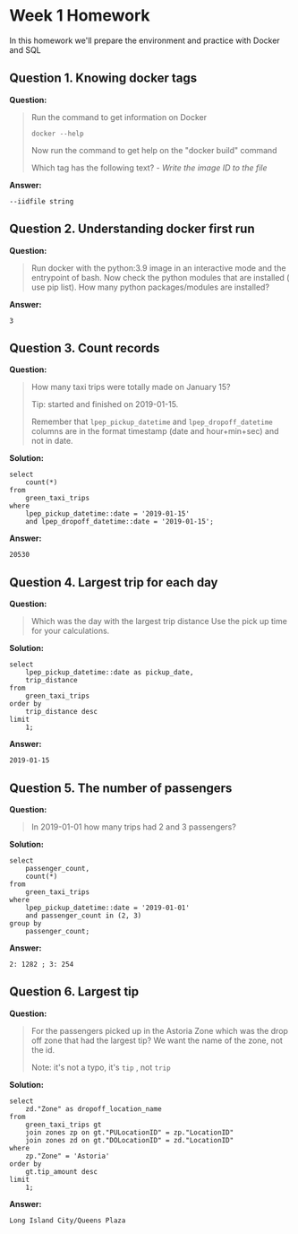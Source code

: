 # Week 1 Homework

In this homework we'll prepare the environment 
and practice with Docker and SQL

## Question 1. Knowing docker tags

**Question:**

>Run the command to get information on Docker
>
>```docker --help```
>
>Now run the command to get help on the "docker build" command
>
>Which tag has the following text? - *Write the image ID to the file*

**Answer:**

`--iidfile string`

## Question 2. Understanding docker first run

**Question:**

>Run docker with the python:3.9 image in an interactive mode and the entrypoint of bash.
>Now check the python modules that are installed ( use pip list).
>How many python packages/modules are installed?

**Answer:**

`3`

## Question 3. Count records

**Question:**

>How many taxi trips were totally made on January 15?
>
>Tip: started and finished on 2019-01-15.
>
>Remember that `lpep_pickup_datetime` and `lpep_dropoff_datetime` columns are in the format timestamp (date and hour+min+sec) and not in date.

**Solution:**

```postgres-sql
select 
    count(*)
from 
    green_taxi_trips
where 
    lpep_pickup_datetime::date = '2019-01-15'
    and lpep_dropoff_datetime::date = '2019-01-15';
```

**Answer:**

`20530`

## Question 4. Largest trip for each day

**Question:**

>Which was the day with the largest trip distance
>Use the pick up time for your calculations.

**Solution:**

```postgres-sql
select 
    lpep_pickup_datetime::date as pickup_date,
    trip_distance
from 
    green_taxi_trips
order by
    trip_distance desc
limit
    1;
```

**Answer:**

`2019-01-15`

## Question 5. The number of passengers

**Question:**

>In 2019-01-01 how many trips had 2 and 3 passengers?

**Solution:**

```postgres-sql
select 
    passenger_count,
    count(*)
from 
    green_taxi_trips
where
    lpep_pickup_datetime::date = '2019-01-01'
    and passenger_count in (2, 3)
group by
    passenger_count;
```

**Answer:**

`2: 1282 ; 3: 254`

## Question 6. Largest tip

**Question:**

>For the passengers picked up in the Astoria Zone which was the drop off zone that had the largest tip?
>We want the name of the zone, not the id.
>
>Note: it's not a typo, it's `tip` , not `trip`

**Solution:**

```postgres-sql
select 
    zd."Zone" as dropoff_location_name
from 
    green_taxi_trips gt
    join zones zp on gt."PULocationID" = zp."LocationID"
    join zones zd on gt."DOLocationID" = zd."LocationID"
where
    zp."Zone" = 'Astoria'
order by
    gt.tip_amount desc    
limit
    1;
```

**Answer:**

`Long Island City/Queens Plaza`
